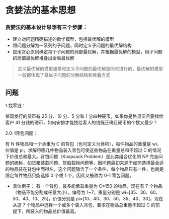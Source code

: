 # 贪婪法的基本思想

### 贪婪法的基本设计思想有三个步骤：
- 建立对问题精确描述的数学模型，包括最优解的模型
- 将问题分解为一系列的子问题，同时定义子问题的最优解结构
- 应用贪心原则确定每个子问题的局部最优解，并根据最优解的模型，用子问题的局部最优解堆叠出全局最优解

> 定义最优解的模型通常和定义子问题的最优解是同时进行的，最优解的模型一般都体现了最优子问题的分解结构和堆叠方式

## 问题

1.找零钱：

某国发行的货币有 25 分、10 分、5 分和 1 分四种硬币，如果你是售货员且要找给客户 41 分钱的硬币，如何安排才能找给客人的钱既正确且硬币的个数又最少？

2.0-1背包问题：

有 N 件物品和一个承重为 C 的背包（也可定义为体积），每件物品的重量是 wi，价值是 pi，求解将哪几件物品装入背包可使这些物品在重量总和不超过 C 的情况下价值总和最大。背包问题（Knapsack Problem）是此类组合优化的 NP 完全问题的统称，如货箱装载问题、货船载物问题等，因问题最初来源于如何选择最合适的物品装在背包中而得名，这个问题隐含了一个条件，每个物品只有一件，也就是限定每件物品只能选择 0 个或 1 个，因此又被称为 0-1 背包问题。

  - 具体例子：
  有一个背包，最多能承载重量为 C=150 的物品，现在有 7 个物品（物品不能分割成任意大小），编号为 1~7，重量分别是 wi=[35、30、60、50、40、10、25]，价值分别是 pi=[10、40、30、50、35、40、30]，现在从这 7 个物品中选择一个或多个装入背包，要求在物品总重量不超过 C 的前提下，所装入的物品总价值最高。